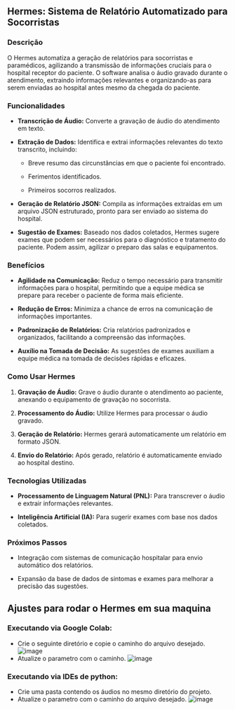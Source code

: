 ## Hermes:  Sistema  de  Relatório  Automatizado  para  Socorristas

### Descrição

O Hermes  automatiza  a  geração  de  relatórios  para  socorristas  e  paramédicos,  agilizando  a  transmissão  de  informações  cruciais  para  o  hospital  receptor  do  paciente.  O  software  analisa  o  áudio  gravado  durante  o  atendimento,  extraindo  informações  relevantes  e  organizando-as  para serem enviadas ao hospital antes mesmo da chegada do paciente.

### Funcionalidades

-   **Transcrição  de  Áudio:**  Converte  a  gravação  de  áudio  do  atendimento  em  texto.
    
-   **Extração  de  Dados:**  Identifica  e  extrai  informações  relevantes  do  texto  transcrito,  incluindo:
    
    -   Breve  resumo  das  circunstâncias  em  que  o  paciente  foi  encontrado.
        
    -   Ferimentos  identificados.
        
    -   Primeiros  socorros  realizados.
        
-   **Geração  de  Relatório  JSON:**  Compila  as  informações  extraídas  em  um  arquivo  JSON  estruturado,  pronto  para  ser  enviado  ao sistema do hospital.
    
-   **Sugestão  de  Exames:**  Baseado  nos  dados  coletados,  Hermes  sugere  exames  que  podem  ser  necessários  para  o  diagnóstico  e  tratamento  do  paciente. Podem assim, agilizar o preparo das salas e equipamentos.
    

### Benefícios

-   **Agilidade  na  Comunicação:**  Reduz  o  tempo  necessário  para  transmitir  informações  para  o  hospital,  permitindo  que  a  equipe  médica  se  prepare  para  receber  o  paciente  de  forma  mais  eficiente.
    
-   **Redução  de  Erros:**  Minimiza  a  chance  de  erros  na  comunicação  de  informações  importantes.
    
-   **Padronização  de  Relatórios:**  Cria  relatórios  padronizados  e  organizados,  facilitando  a  compreensão  das  informações. 
    
-   **Auxílio  na  Tomada  de  Decisão:**  As  sugestões  de  exames  auxiliam  a  equipe  médica  na  tomada  de  decisões  rápidas  e  eficazes.
    

### Como  Usar  Hermes

1.  **Gravação  de  Áudio:**  Grave  o  áudio  durante  o  atendimento  ao  paciente, anexando o equipamento de gravação no socorrista.
    
2.  **Processamento  do  Áudio:**  Utilize  Hermes  para  processar  o  áudio  gravado.
    
3.  **Geração  de  Relatório:**  Hermes  gerará  automaticamente  um  relatório  em  formato  JSON.
    
4.  **Envio  do  Relatório:**  Após gerado, relatório é automaticamente enviado ao hospital destino.
    

### Tecnologias  Utilizadas

-   **Processamento  de  Linguagem  Natural  (PNL):**  Para  transcrever  o  áudio  e  extrair  informações  relevantes.
    
-   **Inteligência  Artificial  (IA):**  Para  sugerir  exames  com  base  nos  dados  coletados.
    

### Próximos  Passos

-   Integração  com  sistemas  de  comunicação  hospitalar  para  envio  automático  dos  relatórios.
    
-   Expansão  da  base  de  dados  de  sintomas  e  exames  para  melhorar  a  precisão  das  sugestões.

## Ajustes para rodar o Hermes em sua maquina

### Executando via Google Colab:

-    Crie o seguinte diretório e copie o caminho do arquivo desejado.
    ![image](https://github.com/GuilhermeDuar/ProjetoImersao/assets/89658024/78418bd1-7403-43d0-ad95-441e88f2f5f4)
-    Atualize o parametro com o caminho.
    ![image](https://github.com/GuilhermeDuar/ProjetoImersao/assets/89658024/c1a9d086-51fa-4c4f-8b74-3622ef7ea11a)

### Executando via IDEs de python:

-    Crie uma pasta contendo os áudios no mesmo diretório do projeto.
-    Atualize o parametro com o caminho do arquivo desejado.
    ![image](https://github.com/GuilhermeDuar/ProjetoImersao/assets/89658024/c1a9d086-51fa-4c4f-8b74-3622ef7ea11a)

